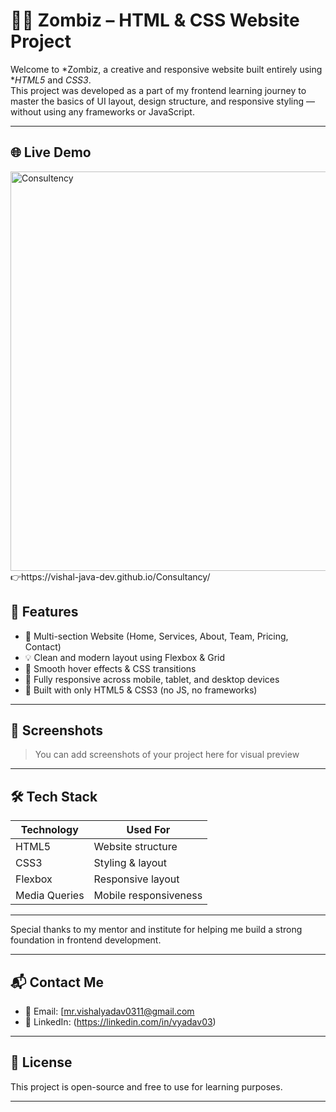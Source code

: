 # 🧟‍♂ Zombiz – HTML & CSS Website Project

Welcome to *Zombiz, a creative and responsive website built entirely using **HTML5* and *CSS3*.  
This project was developed as a part of my frontend learning journey to master the basics of UI layout, 
design structure, and responsive styling — without using any frameworks or JavaScript.

---

## 🌐 Live Demo  
<img width="1350" height="639" alt="Consultency" src="https://github.com/user-attachments/assets/b6fe95aa-5c54-4e87-9739-cbb6ee6f3ed2" />
👉https://vishal-java-dev.github.io/Consultancy/

## 📌 Features

- 🧩 Multi-section Website (Home, Services, About, Team, Pricing, Contact)
- 💡 Clean and modern layout using Flexbox & Grid
- 🎨 Smooth hover effects & CSS transitions
- 📱 Fully responsive across mobile, tablet, and desktop devices
- 🧠 Built with only HTML5 & CSS3 (no JS, no frameworks)

---

## 📸 Screenshots

> You can add screenshots of your project here for visual preview

---

## 🛠 Tech Stack

| Technology | Used For            |
|------------|---------------------|
| HTML5      | Website structure   |
| CSS3       | Styling & layout    |
| Flexbox    | Responsive layout   |
| Media Queries | Mobile responsiveness |

---


Special thanks to my mentor and institute for helping me build a strong foundation in frontend development.

---

## 📬 Contact Me

- 📧 Email: [mr.vishalyadav0311@gmail.com  
- 💼 LinkedIn: (https://linkedin.com/in/vyadav03)

---

## 📃 License

This project is open-source and free to use for learning purposes.

---
